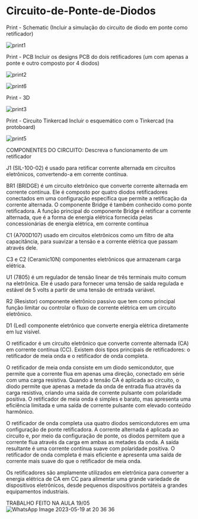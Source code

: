 # Circuito-de-Ponte-de-Diodos

Print - Schematic 
(Incluir a simulação do circuito de diodo em ponte como retificador)

![print1](https://user-images.githubusercontent.com/61299557/228560158-74bea186-c7db-458e-aeb0-cfbe02e6cdb3.PNG)


Print - PCB 
Incluir os designs PCB do dois retificadores (um com apenas a ponte e outro composto por 4 diodos)

![print2](https://user-images.githubusercontent.com/61299557/228560430-c0f15445-0190-4986-a6ed-5055db6a4fc5.PNG)


![print6](https://user-images.githubusercontent.com/61299557/228563204-87619468-2da7-43df-878b-7c1865609587.PNG)


Print - 3D

![print3](https://user-images.githubusercontent.com/61299557/228560678-4488d28b-8297-4f67-b8eb-eea61828cecd.PNG)


Print - Circuito Tinkercad
Incluir o esquemático com o Tinkercad (na protoboard)

![print5](https://user-images.githubusercontent.com/61299557/228560875-feccab33-85bf-4616-954c-963ab9cbedba.PNG)


COMPONENTES DO CIRCUITO:
Descreva o funcionamento de um retificador

J1 (SIL-100-02) é usado para retificar corrente alternada em circuitos eletrônicos, convertendo-a em corrente contínua.

BR1 (BRIDGE) é um circuito eletrônico que converte corrente alternada em corrente contínua. Ele é composto por quatro diodos retificadores conectados em uma configuração específica que permite a retificação da corrente alternada. O componente Bridge é também conhecido como ponte retificadora. A função principal do componente Bridge é retificar a corrente alternada, que é a forma de energia elétrica fornecida pelas concessionárias de energia elétrica, em corrente contínua

C1 (A700D107) usado em circuitos eletrônicos como um filtro de alta capacitância, para suavizar a tensão e a corrente elétrica que passam através dele.

C3 e C2 (Ceramic10N) componentes eletrônicos que armazenam carga elétrica.

U1 (7805) é um regulador de tensão linear de três terminais muito comum na eletrônica. Ele é usado para fornecer uma tensão de saída regulada e estável de 5 volts a partir de uma tensão de entrada variável.

R2 (Resistor) componente eletrônico passivo que tem como principal função limitar ou controlar o fluxo de corrente elétrica em um circuito eletrônico.

D1 (Led) componente eletrônico que converte energia elétrica diretamente em luz visível.

O retificador é um circuito eletrônico que converte corrente alternada (CA) em corrente contínua (CC). Existem dois tipos principais de retificadores: o retificador de meia onda e o retificador de onda completa.

O retificador de meia onda consiste em um diodo semicondutor, que permite que a corrente flua em apenas uma direção, conectado em série com uma carga resistiva. Quando a tensão CA é aplicada ao circuito, o diodo permite que apenas a metade da onda de entrada flua através da carga resistiva, criando uma saída de corrente pulsante com polaridade positiva. O retificador de meia onda é simples e barato, mas apresenta uma eficiência limitada e uma saída de corrente pulsante com elevado conteúdo harmônico.

O retificador de onda completa usa quatro diodos semicondutores em uma configuração de ponte retificadora. A corrente alternada é aplicada ao circuito e, por meio da configuração de ponte, os diodos permitem que a corrente flua através da carga em ambas as metades da onda. A saída resultante é uma corrente contínua suave com polaridade positiva. O retificador de onda completa é mais eficiente e apresenta uma saída de corrente mais suave do que o retificador de meia onda.

Os retificadores são amplamente utilizados em eletrônica para converter a energia elétrica de CA em CC para alimentar uma grande variedade de dispositivos eletrônicos, desde pequenos dispositivos portáteis a grandes equipamentos industriais.

TRABALHO FEITO NA AULA 19/05 
![WhatsApp Image 2023-05-19 at 20 36 36](https://github.com/gasparzds/Circuito-de-Ponte-de-Diodos/assets/61299557/169a3280-ead0-40df-b39f-ca22bf867da8)








